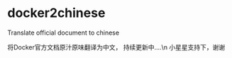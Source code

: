 # docker2chinese
Translate official document to chinese


将Docker官方文档原汁原味翻译为中文，
持续更新中....\n
小星星支持下，谢谢
